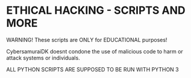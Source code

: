 # ETHICAL HACKING - SCRIPTS AND MORE

WARNING!
These scripts are ONLY for EDUCATIONAL purposes! 

CybersamuraiDK doesnt condone the use of malicious code to harm or attack systems or individuals.

ALL PYTHON SCRIPTS ARE SUPPOSED TO BE RUN WITH PYTHON 3
